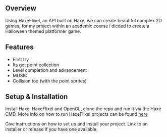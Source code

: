 ## Overview
Using HaxeFlixel, an API built on Haxe, we can create beautiful complex 2D games, for my project within an academic course i dicded to create a Halloween themed platformer game.

## Features
- First try 
- Its got point collection
- Level completion and advancement 
- MUSIC
- Collision too (with the point sprites)


## Setup & Installation
Install Haxe, HaxeFlixel and OpenGL,
clone the repo and run it via the Haxe CMD.
More info on how to run HaxeFlixel projects can be found [here](https://haxeflixel.com/documentation/)

Give instructions on how to set up and install your project.
Link to an installer or release if you have one available.

